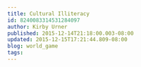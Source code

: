 ```yaml
---
title: Cultural Illiteracy
id: 8240083314531284097
author: Kirby Urner
published: 2015-12-14T21:18:00.003-08:00
updated: 2015-12-15T17:21:44.809-08:00
blog: world_game
tags: 
---
```


